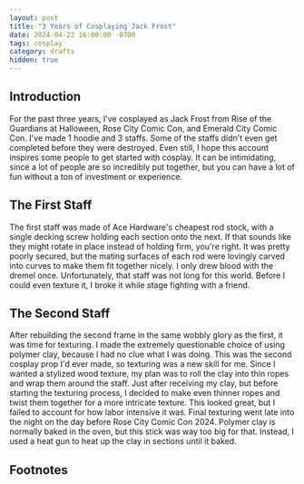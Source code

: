 ```yaml
---
layout: post
title: "3 Years of Cosplaying Jack Frost"
date: 2024-04-22 16:00:00 -0700
tags: cosplay
category: drafts
hidden: true
--- 
```


## Introduction
For the past three years, I've cosplayed as Jack Frost from Rise of the Guardians
at Halloween, Rose City Comic Con, and Emerald City Comic Con. 
I've made 1 hoodie and 3 staffs. Some of the staffs didn't even get completed
before they were destroyed. Even still, I hope this account inspires some people
to get started with cosplay. It can be intimidating, since a lot of people are so
incredibly put together, but you can have a lot of fun without a ton of investment
or experience.

## The First Staff
The first staff was made of Ace Hardware's cheapest rod stock, with a single
decking screw holding each section onto the next. If that sounds like they
might rotate in place instead of holding firm, you're right. It was pretty
poorly secured, but the mating surfaces of each rod were lovingly carved 
into curves to make them fit together nicely. I only drew blood with the
dremel once. Unfortunately, that staff was not long for this world.
Before I could even texture it, I broke it while stage fighting 
with a friend. 

## The Second Staff
After rebuilding the second frame in the same wobbly glory as the first,
it was time for texturing. I made the extremely questionable choice of
using polymer clay, because I had no clue what I was doing. This was the second
cosplay prop I'd ever made, so texturing was a new skill for me. 
Since I wanted a stylized wood texture, my plan was to roll the clay into
thin ropes and wrap them around the staff. 
Just after receiving my clay, but before starting the texturing process, I 
decided to make even thinner ropes and twist them together for a more
intricate texture. This looked great, but I failed to account for how labor
intensive it was. Final texturing went late into the night on the day before
Rose City Comic Con 2024.
Polymer clay is normally baked in the oven, but this stick was way too big for that.
Instead, I used a heat gun to heat up the clay in sections until it baked. 


## Footnotes
